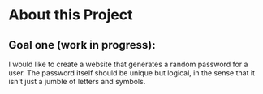 # About this Project

## Goal one (work in progress):  
I would like to create a website that generates a random password for a user. The password itself should be unique but logical, in the sense that it isn't just a jumble of letters and symbols. 
  
